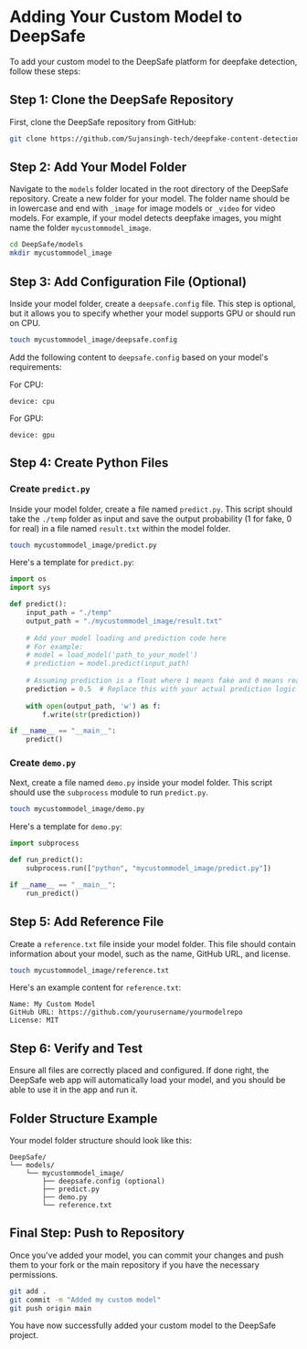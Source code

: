 
# Adding Your Custom Model to DeepSafe

To add your custom model to the DeepSafe platform for deepfake detection, follow these steps:

## Step 1: Clone the DeepSafe Repository

First, clone the DeepSafe repository from GitHub:

```bash
git clone https://github.com/Sujansingh-tech/deepfake-content-detection
```

## Step 2: Add Your Model Folder

Navigate to the `models` folder located in the root directory of the DeepSafe repository. Create a new folder for your model. The folder name should be in lowercase and end with `_image` for image models or `_video` for video models. For example, if your model detects deepfake images, you might name the folder `mycustommodel_image`.

```bash
cd DeepSafe/models
mkdir mycustommodel_image
```

## Step 3: Add Configuration File (Optional)

Inside your model folder, create a `deepsafe.config` file. This step is optional, but it allows you to specify whether your model supports GPU or should run on CPU. 

```bash
touch mycustommodel_image/deepsafe.config
```

Add the following content to `deepsafe.config` based on your model's requirements:

For CPU:
```text
device: cpu
```

For GPU:
```text
device: gpu
```

## Step 4: Create Python Files

### Create `predict.py`

Inside your model folder, create a file named `predict.py`. This script should take the `./temp` folder as input and save the output probability (1 for fake, 0 for real) in a file named `result.txt` within the model folder.

```bash
touch mycustommodel_image/predict.py
```

Here's a template for `predict.py`:

```python
import os
import sys

def predict():
    input_path = "./temp"
    output_path = "./mycustommodel_image/result.txt"
    
    # Add your model loading and prediction code here
    # For example:
    # model = load_model('path_to_your_model')
    # prediction = model.predict(input_path)
    
    # Assuming prediction is a float where 1 means fake and 0 means real
    prediction = 0.5  # Replace this with your actual prediction logic
    
    with open(output_path, 'w') as f:
        f.write(str(prediction))

if __name__ == "__main__":
    predict()
```

### Create `demo.py`

Next, create a file named `demo.py` inside your model folder. This script should use the `subprocess` module to run `predict.py`.

```bash
touch mycustommodel_image/demo.py
```

Here's a template for `demo.py`:

```python
import subprocess

def run_predict():
    subprocess.run(["python", "mycustommodel_image/predict.py"])

if __name__ == "__main__":
    run_predict()
```

## Step 5: Add Reference File

Create a `reference.txt` file inside your model folder. This file should contain information about your model, such as the name, GitHub URL, and license.

```bash
touch mycustommodel_image/reference.txt
```

Here's an example content for `reference.txt`:

```text
Name: My Custom Model
GitHub URL: https://github.com/yourusername/yourmodelrepo
License: MIT
```

## Step 6: Verify and Test

Ensure all files are correctly placed and configured. If done right, the DeepSafe web app will automatically load your model, and you should be able to use it in the app and run it.

## Folder Structure Example

Your model folder structure should look like this:

```
DeepSafe/
└── models/
    └── mycustommodel_image/
        ├── deepsafe.config (optional)
        ├── predict.py
        ├── demo.py
        └── reference.txt
```

## Final Step: Push to Repository

Once you've added your model, you can commit your changes and push them to your fork or the main repository if you have the necessary permissions.

```bash
git add .
git commit -m "Added my custom model"
git push origin main
```

You have now successfully added your custom model to the DeepSafe project.
